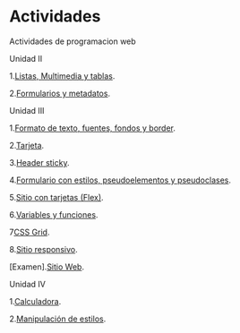 # Actividades
Actividades de programacion web 

Unidad II

1.[Listas, Multimedia y tablas](/ejercicio-listas-multimedia-tablas/index.html).

2.[Formularios y metadatos](/Formularios-y-metadatos/index.html).

Unidad III

1.[Formato de texto, fuentes, fondos y border](u3_Ejercicio1/index.html).

2.[Tarjeta](u3_Ejercicio2/index.html).

3.[Header sticky](u3_Ejercicio3/index.html).

4.[Formulario con estilos, pseudoelementos y pseudoclases](u3_Ejercicio4/index.html).

5.[Sitio con tarjetas (Flex)](u3_Ejercicio5/index.html).

6.[Variables y funciones](u3_Ejercicio6/index.html).

7[CSS Grid](u3_Ejercicio7/index.html).

8.[Sitio responsivo](u3_Ejercicio8/index.html).

[Examen].[Sitio Web](Examen/index.html).

Unidad IV

1.[Calculadora](u4_Ejercicio1/index.html).

2.[Manipulación de estilos](u4_Ejercicio2/index.html).
